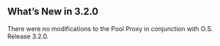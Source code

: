 
## What’s New in 3.2.0

There were no modifications to the Pool Proxy in conjunction with O.S. Release 3.2.0.



